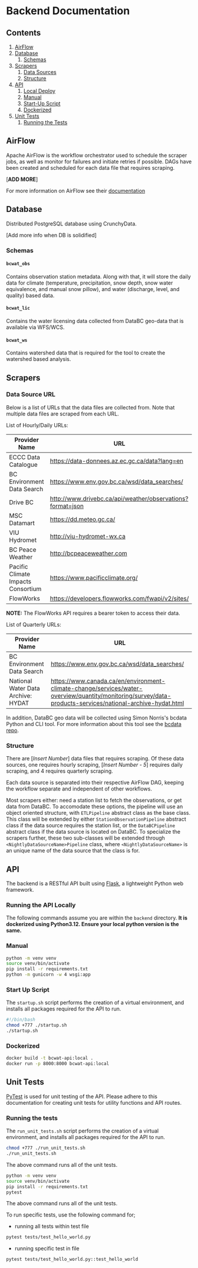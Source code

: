 # Backend Documentation

## Contents

1. [AirFlow](#airflow)
2. [Database](#database)
    1. [Schemas](#schemas)  
3. [Scrapers](#scrapers)
    1. [Data Sources](#data-source-url)
    2. [Structure](#structure)
4. [API](#api)
    1. [Local Deploy](#running-the-api-locally)
    2. [Manual](#manual)
    3. [Start-Up Script](#start-up-script)
    4. [Dockerized](#dockerized)
5. [Unit Tests](#unit-tests)
    1. [Running the Tests](#running-the-tests)

## AirFlow

Apache AirFlow is the workflow orchestrator used to schedule the scraper jobs, as well as monitor for failures and initiate retries if possible. DAGs have been created and scheduled for each data file that requires scraping. 

[**ADD MORE**]

For more information on AirFlow see their [documentation](https://airflow.apache.org/docs/)

## Database

Distributed PostgreSQL database using CrunchyData.

[Add more info when DB is solidified]

### Schemas

#### `bcwat_obs`

Contains observation station metadata. Along with that, it will store the daily data for climate (temperature, precipitation, snow depth, snow water equivalence, and manual snow pillow), and water (discharge, level, and quality) based data.

#### `bcwat_lic`

Contains the water licensing data collected from DataBC geo-data that is available via WFS/WCS.

#### `bcwat_ws`

Contains watershed data that is required for the tool to create the watershed based analysis.

## Scrapers

### Data Source URL

Below is a list of URLs that the data files are collected from. Note that multiple data files are scraped from each URL.

List of Hourly/Daily URLs:

| Provider Name                         | URL                                                       |
|---------------------------------------|-----------------------------------------------------------|
|ECCC Data Catalogue                    |https://data-donnees.az.ec.gc.ca/data?lang=en              |
|BC Environment Data Search             |https://www.env.gov.bc.ca/wsd/data_searches/               |
|Drive BC                               |http://www.drivebc.ca/api/weather/observations?format=json |
|MSC Datamart                           |https://dd.meteo.gc.ca/                                    |
|VIU Hydromet                           |http://viu-hydromet-wx.ca                                  |
|BC Peace Weather                       |http://bcpeaceweather.com                                  |
|Pacific Climate Impacts Consortium     |https://www.pacificclimate.org/                            |
|FlowWorks                              |https://developers.flowworks.com/fwapi/v2/sites/|

**NOTE:** The FlowWorks API requires a bearer token to access their data.

List of Quarterly URLs:

| Provider Name                         | URL                                                       |
|---------------------------------------|-----------------------------------------------------------|
|BC Environment Data Search             |https://www.env.gov.bc.ca/wsd/data_searches/               |
|National Water Data Archive: HYDAT     |https://www.canada.ca/en/environment-climate-change/services/water-overview/quantity/monitoring/survey/data-products-services/national-archive-hydat.html |

In addition, DataBC geo data will be collected using Simon Norris's bcdata Python and CLI tool. For more information about this tool see the [bcdata repo](https://github.com/smnorris/bcdata).

### Structure

There are [*Insert Number*] data files that requires scraping. Of these data sources, one requires hourly scraping, [*Insert Number - 5*] requires daily scraping, and 4 requires quarterly scraping.

Each data source is separated into their respective AirFlow DAG, keeping the workflow separate and independent of other workflows.

Most scrapers either: need a station list to fetch the observations, or get data from DataBC. To accomodate these options, the pipeline will use an object oriented structure, with `ETLPipeline` abstract class as the base class. This class will be extended by either `StationObservationPipeline` abstract class if the data source requires the station list, or the `DataBCPipeline` abstract class if the data source is located on DataBC. To specialize the scrapers further, these two sub-classes will be extended through `<NightlyDataSourceName>Pipeline` class, where `<NightlyDataSourceName>` is an unique name of the data source that the class is for. 

## API

The backend is a RESTful API built using [Flask](https://flask.palletsprojects.com/), a lightweight Python web framework.

### Running the API Locally

The following commands assume you are within the `backend` directory. __It is dockerized using Python3.12. Ensure your local python version is the same.__

### Manual

```bash
python -m venv venv
source venv/bin/activate
pip install -r requirements.txt
python -m gunicorn -w 4 wsgi:app
```

### Start Up Script

The `startup.sh` script performs the creation of a virtual environment, and installs all packages required for the API to run.

```bash
#!/bin/bash
chmod +777 ./startup.sh
./startup.sh
```

### Dockerized

```bash
docker build -t bcwat-api:local .
docker run -p 8000:8000 bcwat-api:local
```

## Unit Tests

[PyTest](https://docs.pytest.org/en/stable/contents.html) is used for unit testing of the API. Please adhere to this documentation for creating unit tests for utility functions and API routes.

### Running the tests

The `run_unit_tests.sh` script performs the creation of a virtual environment, and installs all packages required for the API to run.

```bash
chmod +777 ./run_unit_tests.sh
./run_unit_tests.sh
```

The above command runs all of the unit tests.

```bash
python -m venv venv
source venv/bin/activate
pip install -r requirements.txt
pytest
```

The above command runs all of the unit tests.

To run specific tests, use the following command for;

- running all tests within test file

```bash
pytest tests/test_hello_world.py
```

- running specific test in file

```bash
pytest tests/test_hello_world.py::test_hello_world
```
